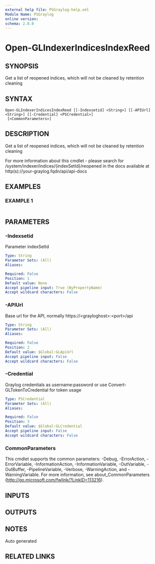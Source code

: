 ```yaml
---
external help file: PSGraylog-help.xml
Module Name: PSGraylog
online version:
schema: 2.0.0
---
```


# Open-GLIndexerIndicesIndexReed

## SYNOPSIS
Get a list of reopened indices, which will not be cleaned by retention cleaning

## SYNTAX

```
Open-GLIndexerIndicesIndexReed [[-Indexsetid] <String>] [[-APIUrl] <String>] [[-Credential] <PSCredential>]
 [<CommonParameters>]
```

## DESCRIPTION
Get a list of reopened indices, which will not be cleaned by retention cleaning


For more information about this cmdlet - please search for /system/indexer/indices/{indexSetId}/reopened in the docs available at http(s)://your-graylog.fqdn/api/api-docs

## EXAMPLES

### EXAMPLE 1
```

```

## PARAMETERS

### -Indexsetid
Parameter indexSetId

```yaml
Type: String
Parameter Sets: (All)
Aliases:

Required: False
Position: 1
Default value: None
Accept pipeline input: True (ByPropertyName)
Accept wildcard characters: False
```

### -APIUrl
Base url for the API, normally https://\<grayloghost\>:\<port\>/api

```yaml
Type: String
Parameter Sets: (All)
Aliases:

Required: False
Position: 2
Default value: $Global:GLApiUrl
Accept pipeline input: False
Accept wildcard characters: False
```

### -Credential
Graylog credentials as username:password or use Convert-GLTokenToCredential for token usage

```yaml
Type: PSCredential
Parameter Sets: (All)
Aliases:

Required: False
Position: 3
Default value: $Global:GLCredential
Accept pipeline input: False
Accept wildcard characters: False
```

### CommonParameters
This cmdlet supports the common parameters: -Debug, -ErrorAction, -ErrorVariable, -InformationAction, -InformationVariable, -OutVariable, -OutBuffer, -PipelineVariable, -Verbose, -WarningAction, and -WarningVariable. For more information, see about_CommonParameters (http://go.microsoft.com/fwlink/?LinkID=113216).

## INPUTS

## OUTPUTS

## NOTES
Auto generated

## RELATED LINKS
